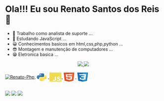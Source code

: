 <h1>Ola!!! Eu sou Renato Santos dos Reis 👋</h1>


- 🤝 Trabalho como analista de suporte ...
- 🧐 Estudando JavaScript ...
- 😀 Conhecimentos basicos em html,css,php,python ...
- 😎 Montagem e manutenção de computadores ...
- 😁 Eletronica basica ...

<div align="center">
  <a href="https://github.com/R27-Py">
  <img height="180em" src="https://github-readme-stats.vercel.app/api?username=R27-Py&show_icons=true&theme=vue-dark&include_all_commits=true&count_private=true"/>
  <img height="180em" src="https://github-readme-stats.vercel.app/api/top-langs/?username=R27-Py&layout=compact&langs_count=7&theme=vue-dark"/>
</div>
<div style="display: inline_block"><br>
  <img align="center" alt="Renato-Php" height="30" width="40" src="https://cdn.jsdelivr.net/gh/devicons/devicon/icons/php/php-plain.svg">
  <img align="center" alt="Renato-Python" height="30" width="40" src="https://raw.githubusercontent.com/devicons/devicon/master/icons/python/python-original.svg">
  <img align="center" alt="Renato-Js" height="30" width="40" src="https://raw.githubusercontent.com/devicons/devicon/master/icons/javascript/javascript-plain.svg">
  <img align="center" alt="Renato-HTML" height="30" width="40" src="https://raw.githubusercontent.com/devicons/devicon/master/icons/html5/html5-original.svg">
  <img align="center" alt="Renato-CSS" height="30" width="40" src="https://raw.githubusercontent.com/devicons/devicon/master/icons/css3/css3-original.svg">
</div>
  
  ##
 
<div> 
  <a href="https://instagram.com/renato_sreis" target="_blank"><img src="https://img.shields.io/badge/-Instagram-%23E4405F?style=for-the-badge&logo=instagram&logoColor=white" target="_blank"></a> 
  <a href = "mailto:renato.wpcms@gmail.com"><img src="https://img.shields.io/badge/-Gmail-%23333?style=for-the-badge&logo=gmail&logoColor=white" target="_blank"></a>
  <a href="linkedin.com/in/renato-reis-a73646232" target="_blank"><img src="https://img.shields.io/badge/-LinkedIn-%230077B5?style=for-the-badge&logo=linkedin&logoColor=white" target="_blank"></a> 
 
</div>
